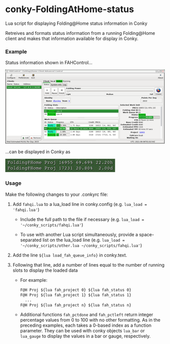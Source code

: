 # conky-FoldingAtHome-status

Lua script for displaying Folding@Home status information in Conky

Retreives and formats status information from a running Folding@Home
client and makes that information available for display in Conky.

### Example

Status information shown in FAHControl...

![Image of FAHClient](https://raw.githubusercontent.com/dfyockey/conky-FoldingAtHome-status/main/.github/images/FAHClient.png)

...can be displayed in Conky as

![Image of conky display](https://raw.githubusercontent.com/dfyockey/conky-FoldingAtHome-status/main/.github/images/conkydisplay.png)

### Usage

Make the following changes to your .conkyrc file:

1. Add `fahqi.lua` to a lua_load line in conky.config (e.g. `lua_load = 'fahqi.lua'`)
    - Include the full path to the file if necessary (e.g. `lua_load = '~/conky_scripts/fahqi.lua'`)
    
    - To use with another Lua script simultaneously, provide a
      space-separated list on the lua_load line
      (e.g. `lua_load = '~/conky_scripts/other.lua ~/conky_scripts/fahqi.lua'`)
      
2. Add the line `${lua load_fah_queue_info}` in conky.text.

3. Following that line, add a number of lines equal to the number of running slots to display the loaded data
    - For example:
        
        ```
        F@H Proj ${lua fah_project 0} ${lua fah_status 0}
        F@H Proj ${lua fah_project 1} ${lua fah_status 1}
          ...
        F@H Proj ${lua fah_project n} ${lua fah_status n}
        ```
        
    - Additional functions `fah_pctdone` and `fah_pctleft` return integer
      percentage values from 0 to 100 with no other formatting. As in the
      preceding examples, each takes a 0-based index as a function
      parameter. They can be used with conky objects `lua_bar` or
      `lua_gauge` to display the values in a bar or gauge, respectively.

